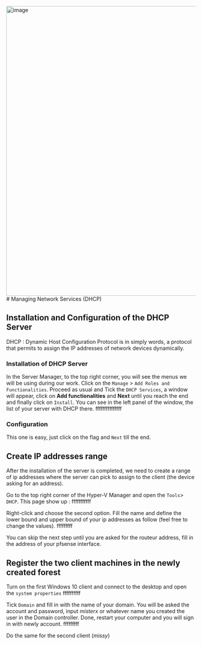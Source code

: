 <img width="771" alt="image" src="https://github.com/user-attachments/assets/0a15040c-eb59-4b48-94ff-6d0a0a03edf0"># Managing Network Services (DHCP)

## Installation and Configuration of the DHCP Server

DHCP : Dynamic Host Configuration Protocol is in simply words, a protocol that permits to assign the IP addresses of network devices dynamically.

### Installation of DHCP Server

In the Server Manager, to the top right corner, you will see the menus we will be using during our work. 
Click on the `Manage` > `Add Roles and Functionalities`.
Proceed as usual and Tick the `DHCP Services`, a window will appear, click on **Add functionalities** and **Next** until you reach the end and finally click on `Install`.
You can see in the left panel of the window, the list of your server with DHCP there.
fffffffffffffff

### Configuration

This one is easy, just click on the flag and `Next` till the end.

## Create IP addresses range
After the installation of the server is completed, we need to create a range of ip addresses where the server can pick to assign to the client (the device asking for an address).

Go to the top right corner of the Hyper-V Manager and open the `Tools`> `DHCP`.
This page show up :
fffffffffff

Right-click and choose the second option.
Fill the name and define the lower bound and upper bound of your ip addresses as follow (feel free to change the values).
fffffffff

You can skip the next step until you are asked for the routeur address, fill in the address of your pfsense interface.

## Register the two client machines in the newly created forest

Turn on the first Windows 10 client and connect to the desktop and open the `system properties`
ffffffffff

Tick `Domain` and fill in with the name of your domain. You will be asked the account and password, input *misterx* or whatever name you created the user in the Domain controller.
Done, restart your computer and you will sign in with newly account.
fffffffff


Do the same for the second client (*missy*)
